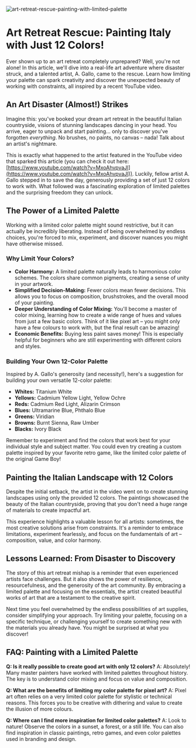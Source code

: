 ![art-retreat-rescue-painting-with-limited-palette](https://images.pexels.com/photos/31904846/pexels-photo-31904846.jpeg?auto=compress&cs=tinysrgb&fit=crop&h=627&w=1200)

# Art Retreat Rescue: Painting Italy with Just 12 Colors!

Ever shown up to an art retreat completely unprepared? Well, you're not alone! In this article, we'll dive into a real-life art adventure where disaster struck, and a talented artist, A. Gallo, came to the rescue. Learn how limiting your palette can spark creativity and discover the unexpected beauty of working with constraints, all inspired by a recent YouTube video.

## An Art Disaster (Almost!) Strikes

Imagine this: you've booked your dream art retreat in the beautiful Italian countryside, visions of stunning landscapes dancing in your head. You arrive, eager to unpack and start painting... only to discover you've forgotten *everything*. No brushes, no paints, no canvas – nada! Talk about an artist's nightmare. 

This is exactly what happened to the artist featured in the YouTube video that sparked this article (you can check it out here: [https://www.youtube.com/watch?v=MxoAhvpvaJI](https://www.youtube.com/watch?v=MxoAhvpvaJI)). Luckily, fellow artist A. Gallo stepped in to save the day, generously providing a set of just 12 colors to work with. What followed was a fascinating exploration of limited palettes and the surprising freedom they can unlock.

## The Power of a Limited Palette

Working with a limited color palette might sound restrictive, but it can actually be incredibly liberating. Instead of being overwhelmed by endless choices, you're forced to mix, experiment, and discover nuances you might have otherwise missed.

### Why Limit Your Colors?

*   **Color Harmony:** A limited palette naturally leads to harmonious color schemes. The colors share common pigments, creating a sense of unity in your artwork.
*   **Simplified Decision-Making:** Fewer colors mean fewer decisions. This allows you to focus on composition, brushstrokes, and the overall mood of your painting.
*   **Deeper Understanding of Color Mixing:** You'll become a master of color mixing, learning how to create a wide range of hues and values from just a few basic colors. Think of it like pixel art – you might only have a few colours to work with, but the final result can be amazing!
*   **Economic Benefits:** Buying less paint saves money! This is especially helpful for beginners who are still experimenting with different colors and styles.

### Building Your Own 12-Color Palette

Inspired by A. Gallo's generosity (and necessity!), here's a suggestion for building your own versatile 12-color palette:

*   **Whites:** Titanium White
*   **Yellows:** Cadmium Yellow Light, Yellow Ochre
*   **Reds:** Cadmium Red Light, Alizarin Crimson
*   **Blues:** Ultramarine Blue, Phthalo Blue
*   **Greens:** Viridian
*   **Browns:** Burnt Sienna, Raw Umber
*   **Blacks:** Ivory Black

Remember to experiment and find the colors that work best for your individual style and subject matter. You could even try creating a custom palette inspired by your favorite retro game, like the limited color palette of the original Game Boy!

## Painting the Italian Landscape with 12 Colors

Despite the initial setback, the artist in the video went on to create stunning landscapes using only the provided 12 colors. The paintings showcased the beauty of the Italian countryside, proving that you don't need a huge range of materials to create impactful art.

This experience highlights a valuable lesson for all artists: sometimes, the most creative solutions arise from constraints. It's a reminder to embrace limitations, experiment fearlessly, and focus on the fundamentals of art – composition, value, and color harmony.

## Lessons Learned: From Disaster to Discovery

The story of this art retreat mishap is a reminder that even experienced artists face challenges. But it also shows the power of resilience, resourcefulness, and the generosity of the art community. By embracing a limited palette and focusing on the essentials, the artist created beautiful works of art that are a testament to the creative spirit.

Next time you feel overwhelmed by the endless possibilities of art supplies, consider simplifying your approach. Try limiting your palette, focusing on a specific technique, or challenging yourself to create something new with the materials you already have. You might be surprised at what you discover!

## FAQ: Painting with a Limited Palette

**Q: Is it really possible to create good art with only 12 colors?**
A: Absolutely! Many master painters have worked with limited palettes throughout history. The key is to understand color mixing and focus on value and composition.

**Q: What are the benefits of limiting my color palette for pixel art?**
A: Pixel art often relies on a very limited color palette for stylistic or technical reasons. This forces you to be creative with dithering and value to create the illusion of more colours.

**Q: Where can I find more inspiration for limited color palettes?**
A: Look to nature! Observe the colors in a sunset, a forest, or a still life. You can also find inspiration in classic paintings, retro games, and even color palettes used in branding and design.
